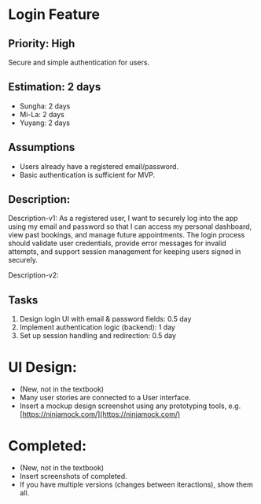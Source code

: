# Login Feature

## Priority: High 
Secure and simple authentication for users.

## Estimation: 2 days
* Sungha: 2 days
* Mi-La: 2 days
* Yuyang: 2 days

## Assumptions
- Users already have a registered email/password.
- Basic authentication is sufficient for MVP.
  
## Description:
Description-v1: As a registered user, I want to securely log into the app using my email and password so that I can access my personal dashboard, view past bookings, and manage future appointments. The login process should validate user credentials, provide error messages for invalid attempts, and support session management for keeping users signed in securely.

Description-v2: 

## Tasks

1. Design login UI with email & password fields: 0.5 day
2. Implement authentication logic (backend): 1 day
3. Set up session handling and redirection: 0.5 day

# UI Design:
* (New, not in the textbook) 
* Many user stories are connected to a User interface.
* Insert a mockup design screenshot using any prototyping tools, e.g. [https://ninjamock.com/](https://ninjamock.com/)

# Completed:
* (New, not in the textbook) 
* Insert screenshots of completed. 
* If you have multiple versions (changes between iteractions), show them all.

